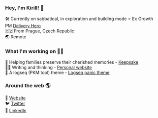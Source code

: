 ### Hey, I'm Kirill! 👋
🛠️ Currently on sabbatical, in exploration and building mode
⭐ Ex Growth PM [Delivery Hero](https://www.deliveryhero.com) <br>
🇨🇿 From Prague, Czech Republic <br>
🌏 Remote

### What I'm working on 👨‍💻

💭 Helping families preserve their cherished memories - [Keepsake](https://www.makekeepsake.com) <br>
✍🏻 Writing and thinking - [Personal website](https://kirillso.com/) <br>
📂 A logseq (PKM tool) theme - [Logseq panic theme](https://github.com/kirso/logseq-panic-theme)


### Around the web 🌎

🚀 [Website](https://kirillso.com) <br>
🐦 [Twitter](https://twitter.com/kirso_) <br>
💼 [LinkedIn](https://www.linkedin.com/in/kirso) <br>
